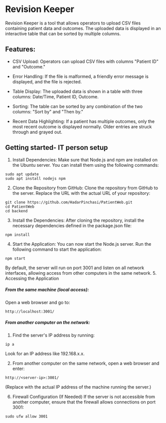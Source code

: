 # Revision Keeper
Revision Keeper is a tool that allows operators to upload CSV files containing patient data and outcomes. The uploaded data is displayed in an interactive table that can be sorted by multiple columns.

## Features:
- CSV Upload: Operators can upload CSV files with columns "Patient ID" and "Outcome."

- Error Handling: If the file is malformed, a friendly error message is displayed, and the file is rejected.

- Table Display: The uploaded data is shown in a table with three columns: Date/Time, Patient ID, Outcome.

- Sorting: The table can be sorted by any combination of the two columns: "Sort by" and "Then by."

- Recent Data Highlighting: If a patient has multiple outcomes, only the most recent outcome is displayed normally. Older entries are struck through and grayed out.

##  Getting started- IT person setup
 1. Install Dependencies:
Make sure that Node.js and npm are installed on the Ubuntu server. You can install them using the following commands:
```
sudo apt update
sudo apt install nodejs npm
```
2. Clone the Repository from GitHub:
Clone the repository from GitHub to the server. Replace the URL with the actual URL of your repository:
```
git clone https://github.com/HadarPinchasi/PatientWeb.git
cd PatientWeb
cd backend
```
3. Install the Dependencies:
After cloning the repository, install the necessary dependencies defined in the package.json file:
```
npm install
```
4. Start the Application:
You can now start the Node.js server. Run the following command to start the application:
```
npm start
```
By default, the server will run on port 3001 and listen on all network interfaces, allowing access from other computers in the same network.
5. Accessing the Application

##### From the same machine (local access):
Open a web browser and go to:
```
http://localhost:3001/
```
##### From another computer on the network:
1. Find the server's IP address by running:
```
ip a
```
Look for an IP address like 192.168.x.x.


2. From another computer on the same network, open a web browser and enter:
```
http://<server-ip>:3001/
```
(Replace <server-ip> with the actual IP address of the machine running the server.)

6. Firewall Configuration (If Needed)
If the server is not accessible from another computer, ensure that the firewall allows connections on port 3001:
```
sudo ufw allow 3001
```
